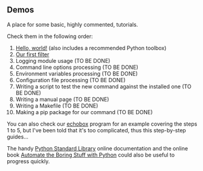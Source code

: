 ## Demos
A place for some basic, highly commented, tutorials.

Check them in the following order:

1. [Hello, world!](https://github.com/HubTou/PNU/tree/main/_demos/hello_world) (also includes a recommended Python toolbox)
2. [Our first filter](https://github.com/HubTou/PNU/tree/main/_demos/gorgon)
3. Logging module usage (TO BE DONE)
4. Command line options processing (TO BE DONE)
5. Environment variables processing (TO BE DONE)
6. Configuration file processing (TO BE DONE)
7. Writing a script to test the new command against the installed one (TO BE DONE)
8. Writing a manual page (TO BE DONE)
9. Writing a Makefile (TO BE DONE)
10. Making a pip package for our command (TO BE DONE)

You can also check our [echobox](https://github.com/HubTou/PNU/tree/main/echobox) program for an example covering the steps 1 to 5, but I've been told that it's too complicated, thus this step-by-step guides...

The handy [Python Standard Library](https://docs.python.org/3/library/index.html) online documentation and the online book [Automate the Boring Stuff with Python](https://automatetheboringstuff.com/) could also be useful to progress quickly.
